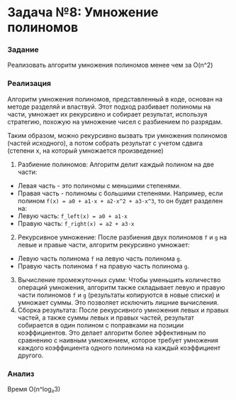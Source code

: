 # Задача №8: Умножение полиномов

### Задание 

Реализовать алгоритм умножения полиномов менее чем за O(n^2)

### Реализация

Алгоритм умножения полиномов, представленный в коде, основан на методе разделяй и властвуй. Этот подход разбивает полиномы на части, умножает их рекурсивно и собирает результат, используя стратегию, похожую на умножение чисел с разбиением по разрядам.
 
Таким образом, можно рекурсивно вызвать три умножения полиномов (частей исходного), а потом собрать результат с учетом сдвига (степени x, на который умножается произведение)
1.	Разбиение полиномов: 
Алгоритм делит каждый полином на две части:
-	Левая часть - это полиномы с меньшими степенями.
-	Правая часть - полиномы с большими степенями.
Например, если полином `f(x) = a0 + a1⋅x + a2⋅x^2 + a3⋅x^3`, то он будет разделен на:
-	Левую часть: `f_left(x) = a0 + a1⋅x`
-	Правую часть: `f_right(x) = a2 + a3⋅x`
2.	Рекурсивное умножение: 
После разбиения двух полиномов `f` и `g` на левые и правые части, алгоритм рекурсивно умножает:
-	Левую часть полинома `f` на левую часть полинома `g`.
-	Правую часть полинома `f`  на правую часть полинома `g`.
3.	Вычисление промежуточных сумм: 
Чтобы уменьшить количество операций умножения, алгоритм также складывает левую и правую части полиномов `f` и `g` (результаты копируются в новые списки) и умножает суммы. Это позволяет исключить лишние вычисления.
4.	Сборка результата: 
После рекурсивного умножения левых и правых частей, а также суммы левых и правых частей, результат собирается в один полином с поправками на позиции коэффициентов. Это делает алгоритм более эффективным по сравнению с наивным умножением, которое требует умножения каждого коэффициента одного полинома на каждый коэффициент другого.


### Анализ

Время O(n^log₂3)